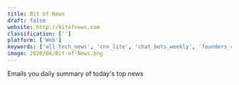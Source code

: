 ```yaml
---
title: Bit of News
draft: false 
website: http://bitofnews.com
classification: ['']
platform: ['Web']
keywords: ['all_tech_news', 'cnn_lite', 'chat_bots_weekly', 'founders_choice', 'google_news', 'inbox_reads', 'lite_apps_list', 'maker_weekly', 'meya.ai', 'newsbot', 'sentisum', 'squarespace_email_campaigns', 'techfeed', 'the_new_yorker_today', 'unfiltered.news', 'vox_sentences_newsletter']
image: 2020/04/Bit-of-News.png
---
```

Emails you daily summary of today's top news